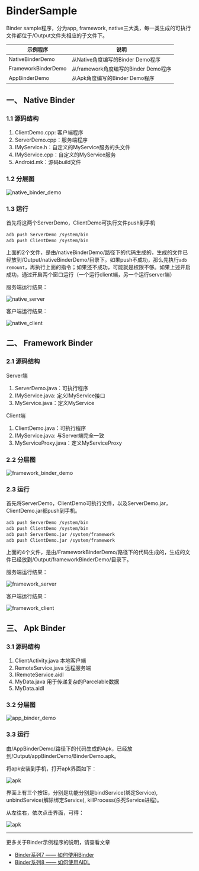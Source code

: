 # BinderSample
Binder sample程序，分为app, framework, native三大类，每一类生成的可执行文件都位于/Output文件夹相应的子文件下。


|示例程序|说明|
|---|---|
|NativeBinderDemo|从Native角度编写的Binder Demo程序|
|FrameworkBinderDemo|从framework角度编写的Binder Demo程序|
|AppBinderDemo|从Apk角度编写的Binder Demo程序|

## 一、 Native Binder

### 1.1 源码结构

1. ClientDemo.cpp: 客户端程序
2. ServerDemo.cpp：服务端程序
3. IMyService.h：自定义的MyService服务的头文件
4. IMyService.cpp：自定义的MyService服务
5. Android.mk：源码build文件

### 1.2 分层图

![native_binder_demo](\_images\native_binder_demo.jpg)

### 1.3 运行

首先将这两个ServerDemo，ClientDemo可执行文件push到手机

	adb push ServerDemo /system/bin
	adb push ClientDemo /system/bin 

上面的2个文件，是由/nativeBinderDemo/路径下的代码生成的，生成的文件已经放到/Output/nativeBinderDemo/目录下。如果push不成功，那么先执行`adb remount`，再执行上面的指令；如果还不成功，可能就是权限不够。如果上述开启成功，通过开启两个窗口运行（一个运行client端，另一个运行server端）


服务端运行结果：

![native_server](\_images\native_server.png)

客户端运行结果：

![native_client](\_images\native_client.png)


## 二、 Framework Binder

### 2.1 源码结构

Server端

1. ServerDemo.java：可执行程序
2. IMyService.java: 定义IMyService接口
3. MyService.java：定义MyService

Client端

1. ClientDemo.java：可执行程序
2. IMyService.java: 与Server端完全一致
3. MyServiceProxy.java：定义MyServiceProxy


### 2.2 分层图

![framework_binder_demo](\_images\framework_binder_demo.jpg)


### 2.3 运行

首先将ServerDemo，ClientDemo可执行文件，以及ServerDemo.jar，ClientDemo.jar都push到手机。

	adb push ServerDemo /system/bin
	adb push ClientDemo /system/bin
	adb push ServerDemo.jar /system/framework
	adb push ClientDemo.jar /system/framework 

上面的4个文件，是由/FrameworkBinderDemo/路径下的代码生成的，生成的文件已经放到/Output/frameworkBinderDemo/目录下。


服务端运行结果：

![framework_server](\_images\framework_server.png)

客户端运行结果：

![framework_client](\_images\framework_client.png)


## 三、 Apk Binder

### 3.1 源码结构

1. ClientActivity.java 本地客户端
2. RemoteService.java  远程服务端
3. IRemoteService.aidl
4. MyData.java  用于传递复杂的Parcelable数据
5. MyData.aidl

### 3.2 分层图

![app_binder_demo](\_images\app_binder_demo.jpg)

### 3.3 运行
由/AppBinderDemo/路径下的代码生成的Apk，已经放到/Output/appBinderDemo/BinderDemo.apk。

将apk安装到手机，打开apk界面如下：

![apk](\_images\apk_ui.png)

界面上有三个按钮，分别是功能分别是bindService(绑定Service), unbindService(解除绑定Service), killProcess(杀死Service进程)。

从左往右，依次点击界面，可得：

![apk](\_images\logcat_BinderSimple.png)


----------

更多关于Binder示例程序的说明，请查看文章

- [Binder系列7 —— 如何使用Binder](http://www.yuanhh.com/2015/11/22/binder-use/)
- [Binder系列8 —— 如何使用AIDL](http://www.yuanhh.com/2015/11/22/binder-aidl/)



